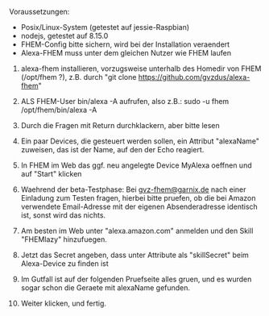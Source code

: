 
Voraussetzungen:
 - Posix/Linux-System (getestet auf jessie-Raspbian)
 - nodejs, getestet auf 8.15.0
 - FHEM-Config bitte sichern, wird bei der Installation veraendert
 - Alexa-FHEM muss unter dem gleichen Nutzer wie FHEM laufen

1. alexa-fhem installieren, vorzugsweise unterhalb des Homedir von
  FHEM (/opt/fhem ?), z.B. durch "git clone https://github.com/gvzdus/alexa-fhem"

2. ALS FHEM-User bin/alexa -A aufrufen, also z.B.:
  sudo -u fhem /opt/fhem/bin/alexa -A

3. Durch die Fragen mit Return durchklackern, aber bitte lesen

4. Ein paar Devices, die gesteuert werden sollen, ein Attribut
  "alexaName" zuweisen, das ist der Name, auf den der Echo
   reagiert.

5. In FHEM im Web das ggf. neu angelegte Device MyAlexa oeffnen
   und auf "Start" klicken

6. Waehrend der beta-Testphase: Bei gvz-fhem@garnix.de nach einer
  Einladung zum Testen fragen, hierbei bitte pruefen, ob die bei
  Amazon verwendete Email-Adresse mit der eigenen Absenderadresse
  identisch ist, sonst wird das nichts.

7. Am besten im Web unter "alexa.amazon.com" anmelden und den
   Skill "FHEMlazy" hinzufuegen. 

8. Jetzt das Secret angeben, dass unter Attribute als "skillSecret"
   beim Alexa-Device zu finden ist

9. Im Gutfall ist auf der folgenden Pruefseite alles gruen, und
   es wurden sogar schon die Geraete mit alexaName gefunden.

10. Weiter klicken, und fertig.
